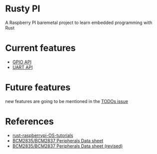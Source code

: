 # Rusty PI

A Raspberry PI baremetal project to learn embedded programming with Rust


# Current features

- [GPIO API](https://github.com/BKSalman/rusty-pi/issues/2)
- [UART API](https://github.com/BKSalman/rusty-pi/issues/3)

# Future features    
new features are going to be mentioned in the [TODOs issue]()
    
# References

- [rust-raspberrypi-OS-tutorials](https://github.com/rust-embedded/rust-raspberrypi-OS-tutorials)
- [BCM2835/BCM2837 Peripherals Data sheet](https://cs140e.sergio.bz/docs/BCM2837-ARM-Peripherals.pdf)
- [BCM2835/BCM2837 Peripherals Data sheet (revised)](https://github.com/raspberrypi/documentation/files/1888662/BCM2837-ARM-Peripherals.-.Revised.-.V2-1.pdf)
